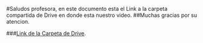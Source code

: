 #Saludos profesora, en este documento esta el Link a la carpeta compartida de Drive en donde esta nuestro video.
##Muchas gracias por su atencion.

###[Link de la Carpeta de Drive](https://drive.google.com/drive/folders/1JhFFiuWInUTIVPSy85ijDz4ocJ5azkL3?usp=sharing).
